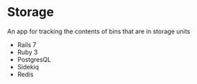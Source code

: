 # Storage

An app for tracking the contents of bins that are in storage units

- Rails 7
- Ruby 3
- PostgresQL
- Sidekiq
- Redis
